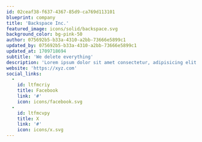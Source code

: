 ```yaml
---
id: 02ceaf38-f637-4367-85d9-ca769d113101
blueprint: company
title: 'Backspace Inc.'
featured_image: icons/solid/backspace.svg
background_color: bg-pink-50
author: 075692b5-b33a-4310-a2bb-73666e5899c1
updated_by: 075692b5-b33a-4310-a2bb-73666e5899c1
updated_at: 1709718694
subtitle: 'We delete everything'
description: 'Lorem ipsum dolor sit amet consectetur, adipisicing elit. Soluta non cupiditate maxime doloremque iste dolores cumque nobis autem voluptas tenetur.'
website: 'https://xyz.com'
social_links:
  -
    id: ltfmcriy
    title: Facebook
    link: '#'
    icon: icons/facebook.svg
  -
    id: ltfmcvpy
    title: X
    link: '#'
    icon: icons/x.svg
---
```

